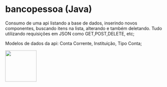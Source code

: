 # bancopessoa (Java)
Consumo de uma api listando a base de dados, inserindo novos componentes, buscando itens na lista, alterando e também deletando. Tudo utilizando requisições em JSON como GET,POST,DELETE, etc;

Modelos de dados da api: Conta Corrente, Instituição, Tipo Conta;

<img src="" width="100" height="100">
